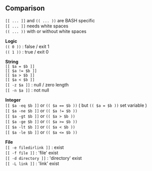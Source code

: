 Comparison
---
`[[ ... ]]` and `(( ... ))` are BASH specific  
`[[ ... ]]` needs white spaces  
`(( ... ))` with or without white spaces  

**Logic**  
`(( 0 ))` : false / exit 1  
`(( 1 ))` : true / exit 0  

**String**  
`[[ $a = $b ]]`  
`[[ $a != $b ]]`  
`[[ $a > $b ]]`  
`[[ $a < $b ]]`  
`[[ -z $a ]]` : null / zero length  
`[[ -n $a ]]` : not null 

**Integer**  
`[[ $a -eq $b ]]` or `(( $a == $b ))` ( but `(( $a = $b ))` set variable )  
`[[ $a -ne $b ]]` or `(( $a != $b ))`  
`[[ $a -gt $b ]]` or `(( $a > $b ))`  
`[[ $a -ge $b ]]` or `(( $a >= $b ))`  
`[[ $a -lt $b ]]` or `(( $a < $b ))`  
`[[ $a -le $b ]]` or `(( $a <= $b ))`   

**File**  
`[[ -e filedirlink ]]` : exist  
`[[ -f file ]]` : 'file' exist  
`[[ -d directory ]]` : 'directory' exist  
`[[ -L link ]]` : 'link' exist  
